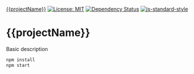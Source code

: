
[{{projectName}}](https://{{username}}.github.io/{{projectName}})
[![License: MIT](https://img.shields.io/badge/License-MIT-yellow.svg)](https://opensource.org/licenses/MIT)
[![Dependency Status](https://david-dm.org/{{username}}/{{projectName}}.svg)](https://david-dm.org/{{username}}/{{projectName}})
[![js-standard-style](https://img.shields.io/badge/code%20style-standard-brightgreen.svg)](http://standardjs.com/)

# {{projectName}}

Basic description

```sh
npm install
npm start
```

